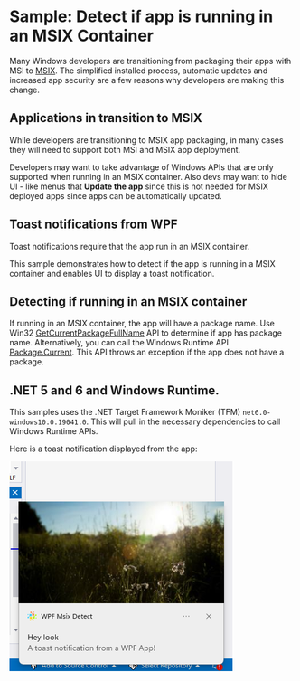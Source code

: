 # Sample: Detect if app is running in an MSIX Container

Many Windows developers are transitioning from packaging their apps with MSI to [MSIX](https://aka.ms/msix). The simplified installed process, automatic updates and increased app security are a few reasons why developers are making this change.

## Applications in transition to MSIX

While developers are transitioning to MSIX app packaging, in many cases they will need to support both MSI and MSIX app deployment. 

Developers may want to take advantage of Windows APIs that are only supported when running in an MSIX container. Also devs may want to hide UI - like menus that **Update the app** since this is not needed for MSIX deployed apps since apps can be automatically updated.

## Toast notifications from WPF

Toast notifications require that the app run in an MSIX container.

This sample demonstrates how to detect if the app is running in a MSIX container and enables UI to display a toast notification.

## Detecting if running in an MSIX container 

If running in an MSIX container, the app will have a package name. Use Win32 [GetCurrentPackageFullName](https://docs.microsoft.com/en-us/windows/win32/api/appmodel/nf-appmodel-getcurrentpackagefullname) API to determine if app has package name. Alternatively, you can call the Windows Runtime API [Package.Current](https://docs.microsoft.com/en-us/uwp/api/windows.applicationmodel.package.current). This API throws an exception if the app does not have a package.

## .NET 5 and 6 and Windows Runtime.

This samples uses the .NET Target Framework Moniker (TFM) ```net6.0-windows10.0.19041.0```. This will pull in the necessary dependencies to call Windows Runtime APIs.

Here is a toast notification displayed from the app:

![toast](./ToastNotification.png)

